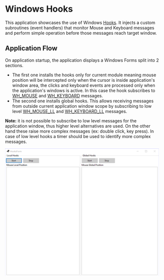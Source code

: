 # Windows Hooks

This application showcases the use of Windows [Hooks](https://learn.microsoft.com/en-us/windows/win32/winmsg/hooks). It injects a custom subroutines (event handlers) that monitor Mouse and Keyboard messages and perform simple operation before those messages reach target window.

## Application Flow

On application startup, the application displays a Windows Forms split into 2 sections.
- The first one installs the hooks only for current module meaning mouse position will be intercepted only when the cursor is inside application's window area, the clicks and keyboard events are processed only when the application's windows is active. In this case the hook subscribes to [WH_MOUSE](https://learn.microsoft.com/en-us/windows/win32/winmsg/about-hooks#wh_mouse) and [WH_KEYBOARD](https://learn.microsoft.com/en-us/windows/win32/winmsg/about-hooks#wh_keyboard) messages.
- The second one installs global hooks. This allows receiving messages from outside current application window scope by subscribing to low level [WH_MOUSE_LL](https://learn.microsoft.com/en-us/windows/win32/winmsg/about-hooks#wh_mouse_ll) and [WH_KEYBOARD_LL](https://learn.microsoft.com/en-us/windows/win32/winmsg/about-hooks#wh_keyboard_ll) messages.

**Note:** it is not possible to subscribe to low level messages for the application window, thus higher level alternatives are used. On the other hand these raise more complex messages (ex: double click, key press). In case of low level hooks a timer should be used to identify more complex messages.

![](gif/windows-hooks.gif)